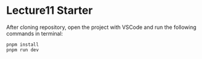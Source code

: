 # Lecture11 Starter

After cloning repository, open the project with VSCode and run the following commands in terminal:

```
pnpm install
pnpm run dev

```
